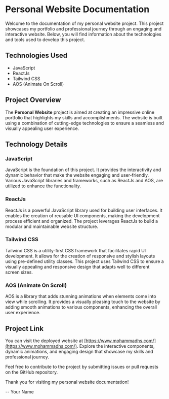 # Personal Website Documentation

Welcome to the documentation of my personal website project. This project showcases my portfolio and professional journey through an engaging and interactive website. Below, you will find information about the technologies and tools used to develop this project.

## Technologies Used

- JavaScript
- ReactJs
- Tailwind CSS
- AOS (Animate On Scroll)

## Project Overview

The **Personal Website** project is aimed at creating an impressive online portfolio that highlights my skills and accomplishments. The website is built using a combination of cutting-edge technologies to ensure a seamless and visually appealing user experience.

## Technology Details

### JavaScript

JavaScript is the foundation of this project. It provides the interactivity and dynamic behavior that make the website engaging and user-friendly. Various JavaScript libraries and frameworks, such as ReactJs and AOS, are utilized to enhance the functionality.

### ReactJs

ReactJs is a powerful JavaScript library used for building user interfaces. It enables the creation of reusable UI components, making the development process efficient and organized. The project leverages ReactJs to build a modular and maintainable website structure.

### Tailwind CSS

Tailwind CSS is a utility-first CSS framework that facilitates rapid UI development. It allows for the creation of responsive and stylish layouts using pre-defined utility classes. This project uses Tailwind CSS to ensure a visually appealing and responsive design that adapts well to different screen sizes.

### AOS (Animate On Scroll)

AOS is a library that adds stunning animations when elements come into view while scrolling. It provides a visually pleasing touch to the website by adding smooth animations to various components, enhancing the overall user experience.

## Project Link

You can visit the deployed website at [https://www.mohammadhs.com/](https://www.mohammadhs.com/). Explore the interactive components, dynamic animations, and engaging design that showcase my skills and professional journey.

Feel free to contribute to the project by submitting issues or pull requests on the GitHub repository.

Thank you for visiting my personal website documentation!

-- Your Name
